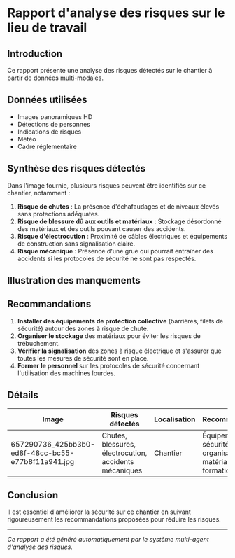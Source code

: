 # Rapport d'analyse des risques sur le lieu de travail

## Introduction
Ce rapport présente une analyse des risques détectés sur le chantier à partir de données multi-modales.

## Données utilisées
- Images panoramiques HD
- Détections de personnes
- Indications de risques
- Météo
- Cadre réglementaire

## Synthèse des risques détectés
Dans l'image fournie, plusieurs risques peuvent être identifiés sur ce chantier, notamment :

1. **Risque de chutes** : La présence d'échafaudages et de niveaux élevés sans protections adéquates.
2. **Risque de blessure dû aux outils et matériaux** : Stockage désordonné des matériaux et des outils pouvant causer des accidents.
3. **Risque d'électrocution** : Proximité de câbles électriques et équipements de construction sans signalisation claire.
4. **Risque mécanique** : Présence d'une grue qui pourrait entraîner des accidents si les protocoles de sécurité ne sont pas respectés.

## Illustration des manquements
<!-- Insertion d'images annotées ou de schémas -->

## Recommandations
1. **Installer des équipements de protection collective** (barrières, filets de sécurité) autour des zones à risque de chute.
2. **Organiser le stockage** des matériaux pour éviter les risques de trébuchement.
3. **Vérifier la signalisation** des zones à risque électrique et s'assurer que toutes les mesures de sécurité sont en place.
4. **Former le personnel** sur les protocoles de sécurité concernant l'utilisation des machines lourdes.

## Détails
| Image | Risques détectés | Localisation | Recommandations |
|-------|------------------|--------------|-----------------|
| 657290736_425bb3b0-ed8f-48cc-bc55-e77b8f11a941.jpg | Chutes, blessures, électrocution, accidents mécaniques | Chantier | Équipements de sécurité, organisation des matériaux, formation |

## Conclusion
Il est essentiel d'améliorer la sécurité sur ce chantier en suivant rigoureusement les recommandations proposées pour réduire les risques. 

---
*Ce rapport a été généré automatiquement par le système multi-agent d'analyse des risques.*